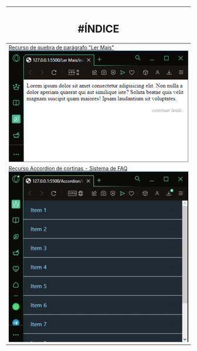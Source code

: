 
| <h1 align="center">#ÍNDICE</h1> |
| ------- |
|<a href="https://github.com/aylmerbolzan/Short-Tips/tree/master/Ler%20Mais">Recurso de quebra de parágrafo "Ler Mais"</a> <br><a href="https://github.com/aylmerbolzan/Short-Tips/tree/master/Ler%20Mais"><img src="https://raw.githubusercontent.com/aylmerbolzan/Short-Tips/master/assets/lermais.gif"></a>|
|<a href="https://github.com/aylmerbolzan/Short-Tips/tree/master/Accordion">Recurso Accordion de cortinas  - Sistema de FAQ</a> <br><a href="https://github.com/aylmerbolzan/Short-Tips/tree/master/Ler%20Mais"><img src="https://raw.githubusercontent.com/aylmerbolzan/Short-Tips/master/assets/accordion.gif"></a>|